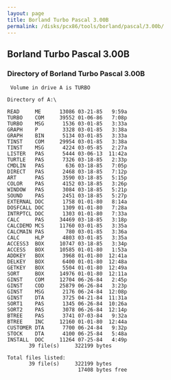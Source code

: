 ```yaml
---
layout: page
title: Borland Turbo Pascal 3.00B
permalink: /disks/pcx86/tools/borland/pascal/3.00b/
---
```


Borland Turbo Pascal 3.00B
--------------------------

### Directory of Borland Turbo Pascal 3.00B

	 Volume in drive A is TURBO      

	Directory of A:\

	READ     ME      13086 03-21-85   9:59a
	TURBO    COM     39552 01-06-86   7:08p
	TURBO    MSG      1536 03-01-85   3:33a
	GRAPH    P        3328 03-01-85   3:38a
	GRAPH    BIN      5134 03-01-85   3:33a
	TINST    COM     29954 03-01-85   3:38a
	TINST    MSG      4224 03-05-85   2:27a
	LISTER   PAS      5444 03-06-13  11:42a
	TURTLE   PAS      7326 03-18-85   2:33p
	CMDLIN   PAS       636 03-18-85   7:05p
	DIRECT   PAS      2468 03-18-85   7:12p
	ART      PAS      3590 03-18-85   5:15p
	COLOR    PAS      4152 03-18-85   3:26p
	WINDOW   PAS      3084 03-18-85   5:21p
	SOUND    PAS      2451 03-18-85   5:27p
	EXTERNAL DOC      1758 01-01-80   8:14a
	DOSFCALL DOC      1309 01-01-80   7:28a
	INTRPTCL DOC      1303 01-01-80   7:33a
	CALC     PAS     34469 03-18-85   3:18p
	CALCDEMO MCS     11760 03-01-85   3:35a
	CALCMAIN PAS       780 03-01-85   3:36a
	CALC     HLP      4803 03-01-85   3:35a
	ACCESS3  BOX     10747 03-18-85   3:34p
	ACCESS   BOX     10585 01-01-80   1:53a
	ADDKEY   BOX      3968 01-01-80  12:41a
	DELKEY   BOX      6400 01-01-80  12:48a
	GETKEY   BOX      5504 01-01-80  12:49a
	SORT     BOX     14976 01-01-80  12:11a
	GINST    COM     12704 06-26-84   2:45p
	GINST    COD     25879 06-26-84   3:23p
	GINST    MSG      2176 06-24-84  12:08p
	GINST    DTA      3725 04-21-84  11:31a
	SORT1    PAS      1345 06-26-84  10:26a
	SORT2    PAS      3078 06-26-84  12:14p
	BTREE    PAS      3741 07-03-84   9:32a
	BTREE    INC     12160 01-01-80  12:44a
	CUSTOMER DTA      7700 06-24-84   9:32p
	STOCK    DTA      4100 06-25-84   5:48a
	INSTALL  DOC     11264 07-25-84   4:49p
	       39 file(s)     322199 bytes

	Total files listed:
	       39 file(s)     322199 bytes
	                       17408 bytes free


